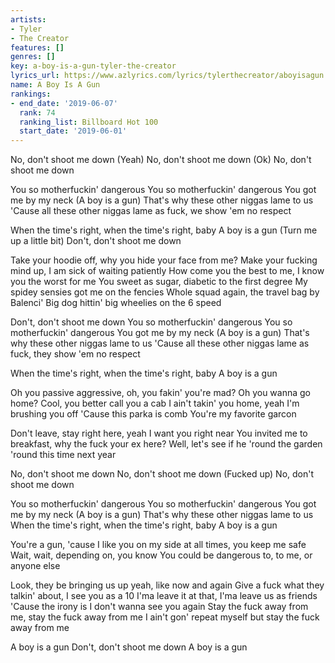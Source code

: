 ```yaml
---
artists:
- Tyler
- The Creator
features: []
genres: []
key: a-boy-is-a-gun-tyler-the-creator
lyrics_url: https://www.azlyrics.com/lyrics/tylerthecreator/aboyisagun.html
name: A Boy Is A Gun
rankings:
- end_date: '2019-06-07'
  rank: 74
  ranking_list: Billboard Hot 100
  start_date: '2019-06-01'
---
```


No, don't shoot me down (Yeah)
No, don't shoot me down (Ok)
No, don't shoot me down

You so motherfuckin' dangerous
You so motherfuckin' dangerous
You got me by my neck (A boy is a gun)
That's why these other niggas lame to us
'Cause all these other niggas lame as fuck, we show 'em no respect

When the time's right, when the time's right, baby
A boy is a gun
(Turn me up a little bit)
Don't, don't shoot me down

Take your hoodie off, why you hide your face from me?
Make your fucking mind up, I am sick of waiting patiently
How come you the best to me, I know you the worst for me
You sweet as sugar, diabetic to the first degree
My spidey sensies got me on the fencies
Whole squad again, the travel bag by Balenci'
Big dog hittin' big wheelies on the 6 speed

Don't, don't shoot me down
You so motherfuckin' dangerous
You so motherfuckin' dangerous
You got me by my neck (A boy is a gun)
That's why these other niggas lame to us
'Cause all these other niggas lame as fuck, they show 'em no respect

When the time's right, when the time's right, baby
A boy is a gun

Oh you passive aggressive, oh, you fakin' you're mad?
Oh you wanna go home? Cool, you better call you a cab
I ain't takin' you home, yeah I'm brushing you off
'Cause this parka is comb You're my favorite garcon

Don't leave, stay right here, yeah I want you right near
You invited me to breakfast, why the fuck your ex here?
Well, let's see if he 'round the garden 'round this time next year

No, don't shoot me down
No, don't shoot me down (Fucked up)
No, don't shoot me down

You so motherfuckin' dangerous
You so motherfuckin' dangerous
You got me by my neck (A boy is a gun)
That's why these other niggas lame to us
When the time's right, when the time's right, baby
A boy is a gun

You're a gun, 'cause I like you on my side at all times, you keep me safe
Wait, wait, depending on, you know
You could be dangerous to, to me, or anyone else

Look, they be bringing us up yeah, like now and again
Give a fuck what they talkin' about, I see you as a 10
I'ma leave it at that, I'ma leave us as friends
'Cause the irony is I don't wanna see you again
Stay the fuck away from me, stay the fuck away from me
I ain't gon' repeat myself but stay the fuck away from me

A boy is a gun
Don't, don't shoot me down
A boy is a gun



